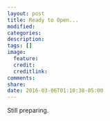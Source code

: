 ```yaml
---
layout: post
title: Ready to Open...
modified:
categories:
description:
tags: []
image:
  feature:
  credit:
  creditlink:
comments:
share:
date: 2016-03-06T01:10:38-05:00
---
```


Still preparing.
